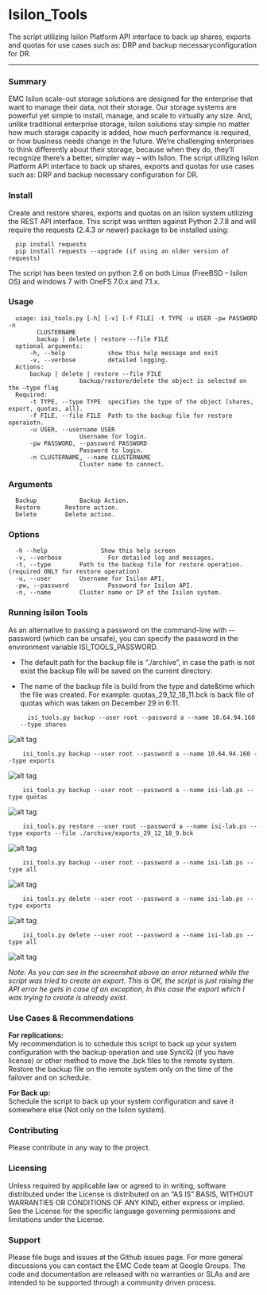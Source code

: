 Isilon_Tools
=============
  The script utilizing Isilon Platform API interface to back up shares, exports and quotas for use cases such as: DRP and backup   necessaryconfiguration for DR. 
<hr>

### Summary
  EMC Isilon scale-out storage solutions are designed for the enterprise that want to manage their data, not their storage. Our storage systems are powerful yet simple to install, manage, and scale to virtually any size. And, unlike traditional enterprise storage, Isilon solutions stay simple no matter how much storage capacity is added, how much performance is required, or how business needs change in the future. We’re challenging enterprises to think differently about their storage, because when they do, they’ll recognize there’s a better, simpler way – with Isilon.
  The script utilizing Isilon Platform API interface to back up shares, exports and quotas for use cases such as: DRP and backup necessary configuration for DR.

### Install
  Create and restore shares, exports and quotas on an Isilon system utilizing the REST API interface. 
  This script was written against Python 2.7.8 and will require the requests (2.4.3 or newer) package to be installed using:<br>
  
      pip install requests
      pip install requests --upgrade (if using an older version of requests)
  The script has been tested on python 2.6 on both Linux (FreeBSD – Isilon OS) and windows 7 with OneFS 7.0.x and 7.1.x.

### Usage
      usage: isi_tools.py [-h] [-v] [-f FILE] -t TYPE -u USER -pw PASSWORD -n
            CLUSTERNAME
            backup | delete | restore --file FILE
      optional arguments:
          -h, --help            show this help message and exit
          -v, --verbose         detailed logging.
      Actions:
          backup | delete | restore --file FILE
                        backup/restore/delete the object is selected on the –type flag
      Required:
          -t TYPE, --type TYPE  specifies the type of the object [shares, export, quotas, all].
          -f FILE, --file FILE  Path to the backup file for restore operaiotn.
          -u USER, --username USER
                        Username for login.
          -pw PASSWORD, --password PASSWORD
                        Password to login.
          -n CLUSTERNAME, --name CLUSTERNAME
                        Cluster name to connect.

### Arguments
      Backup			Backup Action.
      Restore    	Restore action.
      Delete    	Delete action.
### Options
      -h --help               Show this help screen
      -v, --verbose          	For detailed log and messages.
      -t, --type		Path to the backup file for restore operation. (required ONLY for restore operation)
      -u, --user		Username for Isilon API.
      -pw, --password			Password for Isilon API.
      -n, --name		Cluster name or IP of the Isilon system.

### Running Isilon Tools

As an alternative to passing a password on the command-line with --password (which can be unsafe), you can specify the password in the
environment variable ISI_TOOLS_PASSWORD.

* The default path for the backup file is “./archive”, in case the path is not exist the backup file will be saved on the current directory.

* The name of the backup file is build from the type and date&time which the file was created. For example: quotas_29_12_18_11.bck is back file of quotas which was taken on December 29 in 6:11.

        isi_tools.py backup --user root --password a --name 10.64.94.160 --type shares
![alt tag](https://github.com/obergt/Isilon_Tools2/blob/master/images/backup_shares.png)

        isi_tools.py backup --user root --password a --name 10.64.94.160 --type exports
![alt tag](https://github.com/obergt/Isilon_Tools2/blob/master/images/backup_exports.png)

        isi_tools.py backup --user root --password a --name isi-lab.ps --type quotas
![alt tag](https://github.com/obergt/Isilon_Tools2/blob/master/images/backup_quotas%5Bwith%20cluster%20name%5D.png)

        isi_tools.py restore --user root --password a --name isi-lab.ps --type exports --file ./archive/exports_29_12_18_9.bck
![alt tag](https://github.com/obergt/Isilon_Tools2/blob/master/images/restore_exports.png)

        isi_tools.py backup --user root --password a --name isi-lab.ps --type all
![alt tag](https://github.com/obergt/Isilon_Tools/blob/master/images/backup_all_types.PNG)

        isi_tools.py delete --user root --password a --name isi-lab.ps --type exports
![alt tag](https://github.com/obergt/Isilon_Tools/blob/master/images/delete_type.PNG)

        isi_tools.py delete --user root --password a --name isi-lab.ps --type all
![alt tag](https://github.com/obergt/Isilon_Tools/blob/master/images/delete_all_types.PNG)
        
*Note: As you can see in the screenshot above an error returned while the script was tried to create an export. This is OK, the script is just raising the API error he gets in case of an exception, In this case the export which I was trying to create is already exist.*

### Use Cases & Recommendations
**For replications:**<br>
My recommendation is to schedule this script to back up your system configuration with the backup operation and use SyncIQ (if you have license) or other method to move the .bck files to the remote system.<br> 
Restore the backup file on the remote system only on the time of the failover and on schedule.

**For Back up:**<br>
Schedule the script to back up your system configuration and save it somewhere else (Not only on the Isilon system).

### Contributing
Please contribute in any way to the project.

### Licensing
Unless required by applicable law or agreed to in writing, software distributed under the License is distributed on an “AS IS” BASIS, WITHOUT WARRANTIES OR CONDITIONS OF ANY KIND, either express or implied. See the License for the specific language governing permissions and limitations under the License.

### Support
Please file bugs and issues at the Github issues page. For more general discussions you can contact the EMC Code team at Google Groups. The code and documentation are released with no warranties or SLAs and are intended to be supported through a community driven process.
